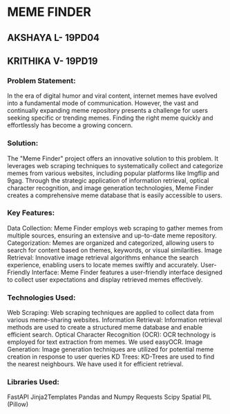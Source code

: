 # MEME FINDER

## AKSHAYA L- 19PD04
## KRITHIKA V- 19PD19

### Problem Statement:
 In the era of digital humor and viral content, internet memes have evolved into a fundamental mode of communication. However, the vast and continually expanding meme repository presents a challenge for users seeking specific or trending memes. Finding the right meme quickly and effortlessly has become a growing concern.
 
### Solution:
The "Meme Finder" project offers an innovative solution to this problem. It leverages web scraping techniques to systematically collect and categorize memes from various websites, including popular platforms like Imgflip and 9gag. Through the strategic application of information retrieval, optical character recognition, and image generation technologies, Meme Finder creates a comprehensive meme database that is easily accessible to users.

### Key Features:
Data Collection: Meme Finder employs web scraping to gather memes from multiple sources, ensuring an extensive and up-to-date meme repository.
Categorization: Memes are organized and categorized, allowing users to search for content based on themes, keywords, or visual similarities.
Image Retrieval: Innovative image retrieval algorithms enhance the search experience, enabling users to locate memes swiftly and accurately.
User-Friendly Interface: Meme Finder features a user-friendly interface designed to collect user expectations and display retrieved memes effectively.

### Technologies Used:
Web Scraping: Web scraping techniques are applied to collect data from various meme-sharing websites.
Information Retrieval: Information retrieval methods are used to create a structured meme database and enable efficient search.
Optical Character Recognition (OCR): OCR technology is employed for text extraction from memes. We used easyOCR.
Image Generation: Image generation techniques are utilized for potential meme creation in response to user queries
KD Trees: KD-Trees are used to find the nearest neighbours. We have used it for efficient retrieval.

### Libraries Used:
FastAPI
Jinja2Templates
Pandas and Numpy
Requests
Scipy Spatial
PIL (Pillow)

